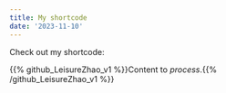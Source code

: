 ```yaml
---
title: My shortcode
date: '2023-11-10'
---
```


Check out my shortcode:

{{% github_LeisureZhao_v1 %}}Content to *process*.{{% /github_LeisureZhao_v1 %}}